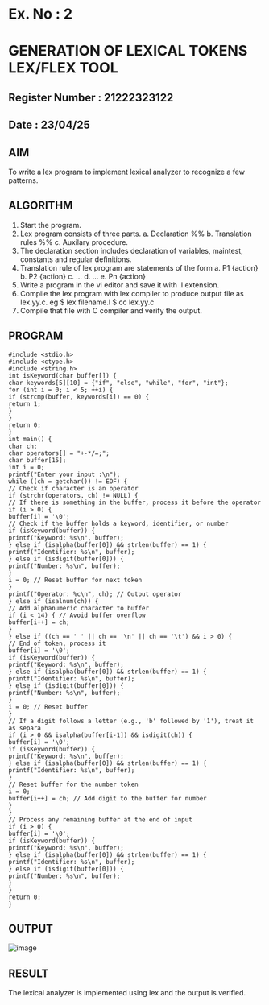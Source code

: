 # Ex. No : 2	
# GENERATION OF LEXICAL TOKENS LEX/FLEX TOOL
## Register Number : 21222323122
## Date : 23/04/25

## AIM   
To write a lex program to implement lexical analyzer to recognize a few patterns.

## ALGORITHM
1.	Start the program.
2.	Lex program consists of three parts.
    a.	Declaration %%
    b.	Translation rules %%
    c.	Auxilary procedure.
3.	The declaration section includes declaration of variables, maintest, constants and regular definitions.
4.	Translation rule of lex program are statements of the form
    a.	P1 {action}
    b.	P2 {action}
    c.	…
    d.	…
    e.	Pn {action}
5.	Write a program in the vi editor and save it with .l extension.
6.	Compile the lex program with lex compiler to produce output file as lex.yy.c. eg $ lex filename.l $ cc lex.yy.c
7.	Compile that file with C compiler and verify the output.

## PROGRAM
```
#include <stdio.h>
#include <ctype.h>
#include <string.h>
int isKeyword(char buffer[]) {
char keywords[5][10] = {"if", "else", "while", "for", "int"};
for (int i = 0; i < 5; ++i) {
if (strcmp(buffer, keywords[i]) == 0) {
return 1;
}
}
return 0;
}
int main() {
char ch;
char operators[] = "+-*/=;";
char buffer[15];
int i = 0;
printf("Enter your input :\n");
while ((ch = getchar()) != EOF) {
// Check if character is an operator
if (strchr(operators, ch) != NULL) {
// If there is something in the buffer, process it before the operator
if (i > 0) {
buffer[i] = '\0';
// Check if the buffer holds a keyword, identifier, or number
if (isKeyword(buffer)) {
printf("Keyword: %s\n", buffer);
} else if (isalpha(buffer[0]) && strlen(buffer) == 1) {
printf("Identifier: %s\n", buffer);
} else if (isdigit(buffer[0])) {
printf("Number: %s\n", buffer);
}
i = 0; // Reset buffer for next token
}
printf("Operator: %c\n", ch); // Output operator
} else if (isalnum(ch)) {
// Add alphanumeric character to buffer
if (i < 14) { // Avoid buffer overflow
buffer[i++] = ch;
}
} else if ((ch == ' ' || ch == '\n' || ch == '\t') && i > 0) {
// End of token, process it
buffer[i] = '\0';
if (isKeyword(buffer)) {
printf("Keyword: %s\n", buffer);
} else if (isalpha(buffer[0]) && strlen(buffer) == 1) {
printf("Identifier: %s\n", buffer);
} else if (isdigit(buffer[0])) {
printf("Number: %s\n", buffer);
}
i = 0; // Reset buffer
}
// If a digit follows a letter (e.g., 'b' followed by '1'), treat it as separa
if (i > 0 && isalpha(buffer[i-1]) && isdigit(ch)) {
buffer[i] = '\0';
if (isKeyword(buffer)) {
printf("Keyword: %s\n", buffer);
} else if (isalpha(buffer[0]) && strlen(buffer) == 1) {
printf("Identifier: %s\n", buffer);
}
// Reset buffer for the number token
i = 0;
buffer[i++] = ch; // Add digit to the buffer for number
}
}
// Process any remaining buffer at the end of input
if (i > 0) {
buffer[i] = '\0';
if (isKeyword(buffer)) {
printf("Keyword: %s\n", buffer);
} else if (isalpha(buffer[0]) && strlen(buffer) == 1) {
printf("Identifier: %s\n", buffer);
} else if (isdigit(buffer[0])) {
printf("Number: %s\n", buffer);
}
}
return 0;
}
```

## OUTPUT 

![image](https://github.com/user-attachments/assets/ff5843ea-19e4-4ca9-8d89-e2b1fcf7e47e)

## RESULT
The lexical analyzer is implemented using lex and the output is verified.
